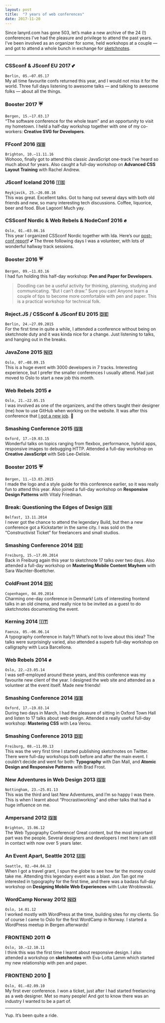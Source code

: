 ```yaml
---
layout: post
title:  "7 years of web conferences"
date: 2017-11-20
---
```


Since lanyrd.com has gone 503, let’s make a new archive of the 24 (!) conferences I’ve had the pleasure and privilege to attend the past years. I’ve been involved as an organizer for some, held workshops at a couple — and got to attend a whole bunch in exchange for [sketchnotes](https://elisabethirgens.com/sketchnotes/).

---

### CSSconf & JSconf EU 2017 💕
`Berlin, 05.–07.05.17`<br>
My all time favourite confs returned this year, and I would not miss it for the world. Three full days listening to awesome talks — and talking to awesome folks — about all the things.

### Booster 2017 ☔️
`Bergen, 15.–17.03.17`<br>
“The software conference for the whole team” and an opportunity to visit my hometown. I held a half&#8209;day workshop together with one of my co-workers: **Creative SVG for Developers**.

### FFconf 2016 🇬🇧
`Brighton, 10.–11.11.16`<br>
Wohooo, finally got to attend this classic JavaScript one-track I’ve heard so much about for years. Also caught a full-day workshop on **Advanced CSS Layout Training** with Rachel Andrew.

### JSconf Iceland 2016 🇮🇸
`Reykjavík, 25.–26.08.16`<br> 
This was great. Excellent talks. Got to hang out several days with both old friends and new, so many interesting tech discussions. Coffee, liquorice, beer and food. Blue Lagoon! Much yay.

### CSSconf Nordic & Web Rebels & NodeConf 2016 ✊
`Oslo, 01.–03.06.16`<br>
This year I organized CSSconf Nordic together with Ida. Here’s our [post-conf report](http://cssconfno.github.io/2016/)!&nbsp;💕 The&nbsp;three following days I was a volunteer, with lots of wonderful hallway track sessions.

### Booster 2016 ☔️
`Bergen, 09.–11.03.16`<br>
I had fun holding this half-day workshop: **Pen and Paper for Developers**.

> Doodling can be a useful activity for thinking, planning, studying and communicating. “But I can’t draw.” Sure you can! Anyone learn a couple of tips to become more comfortable with pen and paper. This is a practical workshop for technical folk.

### Reject.JS / CSSconf & JSconf EU 2015 🇩🇪
`Berlin, 24.–27.09.2015`<br>
For the first time in quite a while, I attended a conference without being on sketchnote duty and it was kinda nice for a change. Just listening to talks, and hanging out in the breaks.

### JavaZone 2015 🇳🇴
`Oslo, 07.–08.09.15`<br>
This is a huge event with 3000 developers in 7 tracks. Interesting experience, but I prefer the smaller conferences I usually attend. Had just moved to Oslo to start a new job this month.

### Web Rebels 2015 ✊
`Oslo, 21.–22.05.15`<br>
I was involved as one of the organizers, and the others taught their designer (me) how to use GitHub when working on the website. It was after this conference that [I got a new job](https://elisabethirgens.com/2015/a-rebel-fairy-tale/). 🚀

### Smashing Conference 2015 🇬🇧
`Oxford, 17.–19.03.15`<br>
Wonderful talks on topics ranging from flexbox, performance, hybrid apps, responsive images to debugging HTTP. Attended a full-day workshop on **Creative JavaScript** with Seb Lee-Delisle.

### Booster 2015 ☔️
`Bergen, 11.–13.03.2015`<br>
I made the logo and a style guide for this conference earlier, so it was really fun to attend this year. Also joined a full-day workshop on **Responsive Design Patterns** with Vitaly Friedman.

### Break: Questioning the Edges of Design 🇬🇧
`Belfast, 13.11.2014`<br>
I never got the chance to attend the legendary Build, but then a new conference got a Kickstarter in the same city. I was sold on the “Constructivist Ticket” for freelancers and small studios.

### Smashing Conference 2014 🇩🇪
`Freiburg, 15.–17.09.2014`<br>
Back in Freiburg again this year to sketchnote 17 talks over two days. Also attended a
full-day workshop on **Mastering Mobile Content Mayhem** with Sara Wachter-Boettcher.

### ColdFront 2014 🇩🇰
`Copenhagen, 04.09.2014`<br>
Charming one-day conference in Denmark! Lots of interesting frontend talks in an old cinema, and really nice to be invited as a guest to do sketchnotes documenting the event.

### Kerning 2014 🇮🇹
`Faenza, 05.–06.06.14`<br>
A typography conference in Italy?! What’s not to love about this idea? The talks were surprisingly varied, also attended a superb full-day workshop on calligraphy with Luca Barcellona.

### Web Rebels 2014 ✊
`Oslo, 22.–23.05.14`<br>
I was self-employed around these years, and this conference was my favourite new client of the year. I designed the web site and attended as a volunteer at the event itself. Made new friends!

### Smashing Conference 2014 🇬🇧
`Oxford, 17.–19.03.14`<br>
During two days in March, I had the pleasure of sitting in Oxford Town Hall and listen to 17 talks about web design. Attended a really useful full-day workshop: **Mastering CSS** with Lea Verou.

### Smashing Conference 2013 🇩🇪
`Freiburg, 08.–11.09.13`<br>
This was the very first time I started publishing sketchnotes on Twitter. There were full-day workshops both before and after the main event. I couldn’t decide and went for both: **Typography** with Dan Mall, and **Atomic Design and Responsive Patterns** with Brad Frost.

### New Adventures in Web Design 2013 🇬🇧
`Nottingham, 23.–25.01.13`<br>
This was the third and last New Adventures, and I’m so happy I was there. This is when I learnt about “Procrastiworking” and other talks that had a huge influence on me.

### Ampersand 2012 🇬🇧
`Brighton, 15.06.12`<br>
The Web Typography Conference! Great content, but the most important part was the people. Several designers and developers I met here I am still in contact with now over 5 years later.

### An Event Apart, Seattle 2012 🇺🇸
`Seattle, 02.–04.04.12`<br>
When I got a travel grant, I spun the globe to see how far the money could take me. Attending this legendary event was a blast. Jon Tan got me interested in typography for the first time, and there was a badass full-day workshop on **Designing Mobile Web Experiences** with Luke Wroblewski.

### WordCamp Norway 2012 🇳🇴
`Oslo, 14.01.12`<br>
I worked mostly with WordPress at the time, building sites for my clients. So of course I came to Oslo for the first WordCamp in Norway. I started a WordPress meetup in Bergen afterwards!

### FRONTEND 2011 ♻️
`Oslo, 10.–12.10.11`<br>
I think this was the first time I learnt about responsive design. I also attended a workshop on **sketchnotes** with Eva-Lotta Lamm which started my new relationship with pen and paper.

### FRONTEND 2010 🌱
`Oslo, 01.–02.09.10`<br>
My first ever conference. I won a ticket, just after I had started freelancing as a web designer. Met so many people! And got to know there was an industry I wanted to be a part of.

---

Yup. It’s been quite a ride.